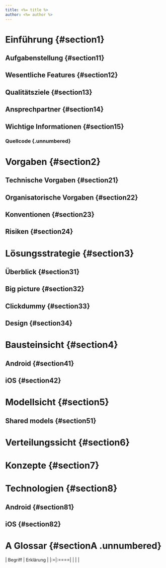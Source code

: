 ```yaml
---
title: <%= title %>
author: <%= author %>
---
```


# Einführung {#section1}
## Aufgabenstellung {#section11}
## Wesentliche Features {#section12}
## Qualitätsziele {#section13}
## Ansprechpartner {#section14}
## Wichtige Informationen {#section15}
### Quellcode {.unnumbered}
# Vorgaben {#section2}
## Technische Vorgaben {#section21}
## Organisatorische Vorgaben {#section22}
## Konventionen {#section23}
## Risiken {#section24}
# Lösungsstrategie {#section3}
## Überblick {#section31}
## Big picture {#section32}
## Clickdummy {#section33}
## Design {#section34}
# Bausteinsicht {#section4}
## Android {#section41}
## iOS {#section42}
# Modellsicht {#section5}
## Shared models {#section51}
# Verteilungssicht {#section6}
# Konzepte {#section7}
# Technologien {#section8}
## Android {#section81}
## iOS {#section82}
# A Glossar {#sectionA .unnumbered}
| Begriff | Erklärung |
|:=|:====|
| | |
